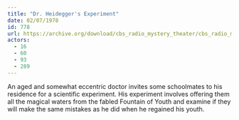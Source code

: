 ```yaml
---
title: "Dr. Heidegger's Experiment"
date: 02/07/1978
id: 778
url: https://archive.org/download/cbs_radio_mystery_theater/cbs_radio_mystery_theater-0751-0800.zip/cbs_radio_mystery_theater-0751-0800%2Fcbsrmt_0778_dr_heideggers_experiment.mp3
actors:
  - 16
  - 60
  - 93
  - 289
---
```

An aged and somewhat eccentric doctor invites some schoolmates to his residence for a scientific experiment. His experiment involves offering them all the magical waters from the fabled Fountain of Youth and examine if they will make the same mistakes as he did when he regained his youth.